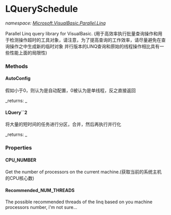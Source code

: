 ﻿
# LQuerySchedule
_namespace: [Microsoft.VisualBasic.Parallel.Linq](N-Microsoft.VisualBasic.Parallel.Linq.md)_

Parallel Linq query library for VisualBasic.
 (用于高效率执行批量查询操作和用于检测操作超时的工具对象，请注意，为了提高查询的工作效率，请尽量避免在查询操作之中生成新的临时对象
 并行版本的LINQ查询和原始的线程操作相比具有一些性能上面的局限性)

### Methods

#### AutoConfig
假如小于0，则认为是自动配置，0被认为是单线程，反之直接返回

_returns: _
#### LQuery``2
将大量的短时间的任务进行分区，合并，然后再执行并行化

_returns: _


### Properties

#### CPU_NUMBER
Get the number of processors on the current machine.(获取当前的系统主机的CPU核心数)
#### Recommended_NUM_THREADS
The possible recommended threads of the linq based on you machine processors number, i'm not sure...

